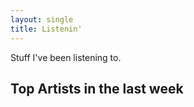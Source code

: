 ```yaml
---
layout: single
title: Listenin'
---
```

<script src="https://cdn.davecross.co.uk/js/feed_widget.js"></script>
<script>
const FEEDS = [ {
  url: `https://feeds.davecross.co.uk/music`,
  desc: 'Recent tracks'
} ];

document.addEventListener('DOMContentLoaded', function() {
  make_feed_widget(FEEDS, 'tunes_here');

  // Fetch data from the URL
  fetch('https://dave.org.uk/data/laststats.json')
    .then(response => response.json())
    .then(data => {
      const listContainer = document.createElement('ul');
      data.forEach(item => {
        const listItem = document.createElement('li');
        listItem.textContent = `${item.name} (${item.count} plays)`;
        listContainer.appendChild(listItem);
      });
      document.getElementById('stats_here').appendChild(listContainer);
    })
    .catch(error => console.error('Error fetching data:', error));

});

</script>

Stuff I've been listening to.

<div id="tunes_here" />

<h2>Top Artists in the last week</h2>
<div id="stats_here"></div>